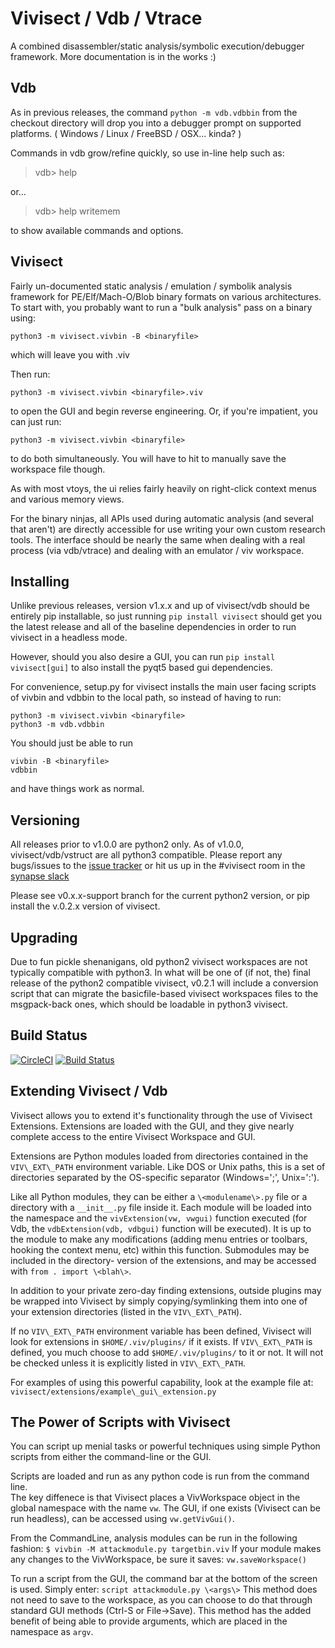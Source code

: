 # Vivisect / Vdb / Vtrace

A combined disassembler/static analysis/symbolic execution/debugger
framework. More documentation is in the works :)

## Vdb

As in previous releases, the command ```python -m vdb.vdbbin``` from the
checkout directory will drop you into a debugger prompt on supported
platforms. ( Windows / Linux / FreeBSD / OSX... kinda? )

Commands in vdb grow/refine quickly, so use in-line help such as:

> vdb> help

or...

> vdb> help writemem

to show available commands and options.

## Vivisect

Fairly un-documented static analysis / emulation / symbolik analysis
framework for PE/Elf/Mach-O/Blob binary formats on various architectures.
To start with, you probably want to run a "bulk analysis" pass on a binary
using:

```
python3 -m vivisect.vivbin -B <binaryfile>
```

which will leave you with <binaryfile>.viv

Then run:

```
python3 -m vivisect.vivbin <binaryfile>.viv
```

to open the GUI and begin reverse engineering. Or, if you're impatient,
you can just run:

```
python3 -m vivisect.vivbin <binaryfile>
```

to do both simultaneously. You will have to hit <Ctrl-S> to manually save
the workspace file though.

As with most vtoys, the ui relies fairly heavily on right-click context menus
and various memory views.

For the binary ninjas, all APIs used during automatic analysis (and several
that aren't) are directly accessible for use writing your own custom
research tools. The interface should be nearly the same when dealing with
a real process (via vdb/vtrace) and dealing with an emulator / viv workspace.

## Installing

Unlike previous releases, version v1.x.x and up of vivisect/vdb should be entirely
pip installable, so just running `pip install vivisect` should get you the latest
release and all of the baseline dependencies in order to run vivisect in a headless
mode.

However, should you also desire a GUI, you can run `pip install vivisect[gui]` to
also install the pyqt5 based gui dependencies.

For convenience, setup.py for vivisect installs the main user facing scripts of
vivbin and vdbbin to the local path, so instead of having to run:

```
python3 -m vivisect.vivbin <binaryfile>
python3 -m vdb.vdbbin
```

You should just be able to run

```
vivbin -B <binaryfile>
vdbbin
```

and have things work as normal.

## Versioning

All releases prior to v1.0.0 are python2 only. As of v1.0.0, vivisect/vdb/vstruct
are all python3 compatible. Please report any bugs/issues to the [issue tracker](https://github.com/vivisect/vivisect/issues)
or hit us up in the #vivisect room in the [synapse slack](http://slackinvite.vertex.link/)

Please see v0.x.x-support branch for the current python2 version, or pip install
the v.0.2.x version of vivisect.

## Upgrading

Due to fun pickle shenanigans, old python2 vivisect workspaces are not typically
compatible with python3. In what will be one of (if not, the) final release of the
python2 compatible vivisect, v0.2.1 will include a conversion script that can migrate
the basicfile-based vivisect workspaces files to the msgpack-back ones, which should
be loadable in python3 vivisect.

## Build Status

[![CircleCI](https://circleci.com/gh/vivisect/vivisect/tree/master.svg?style=svg)](https://circleci.com/gh/vivisect/vivisect/tree/master)
[![Build Status](https://travis-ci.org/vivisect/vivisect.svg?branch=master)](https://travis-ci.org/vivisect/vivisect)

## Extending Vivisect / Vdb

Vivisect allows you to extend it's functionality through the use of Vivisect 
Extensions.  Extensions are loaded with the GUI, and they give nearly complete
access to the entire Vivisect Workspace and GUI.

Extensions are Python modules loaded from directories contained in the 
`VIV\_EXT\_PATH` environment variable.  Like DOS or Unix paths, this is a set
of directories separated by the OS-specific separator (Windows=';', Unix=':').

Like all Python modules, they can be either a `\<modulename\>.py` file or a 
directory with a `__init__.py` file inside it.  Each module will be loaded into
the namespace and the `vivExtension(vw, vwgui)` function executed (for Vdb, the
`vdbExtension(vdb, vdbgui)` function will be executed).  It is up to the module
to make any modifications (adding menu entries or toolbars, hooking the context
menu, etc) within this function.  Submodules may be included in the directory-
version of the extensions, and may be accessed with `from . import \<blah\>`.

In addition to your private zero-day finding extensions, outside plugins may
be wrapped into Vivisect by simply copying/symlinking them into one of your
extension directories (listed in the `VIV\_EXT\_PATH`).

If no `VIV\_EXT\_PATH` environment variable has been defined, Vivisect will
look for extensions in `$HOME/.viv/plugins/` if it exists.  If `VIV\_EXT\_PATH`
is defined, you much choose to add `$HOME/.viv/plugins/` to it or not.  It will
not be checked unless it is explicitly listed in `VIV\_EXT\_PATH`.

For examples of using this powerful capability, look at the example file at:
`vivisect/extensions/example\_gui\_extension.py`

## The Power of Scripts with Vivisect

You can script up menial tasks or powerful techniques using simple Python
scripts from either the command-line or the GUI.  

Scripts are loaded and run as any python code is run from the command line.  
The key diffenece is that Vivisect places a VivWorkspace object in the global
namespace with the name `vw`.  The GUI, if one exists (Vivisect can be run 
headless), can be accessed using `vw.getVivGui()`.  

From the CommandLine, analysis modules can be run in the following fashion:
`$ vivbin -M attackmodule.py targetbin.viv`
If your module makes any changes to the VivWorkspace, be sure it saves:
`vw.saveWorkspace()`

To run a script from the GUI, the command bar at the bottom of the screen is
used. Simply enter:
`script attackmodule.py \<args\>`
This method does not need to save to the workspace, as you can choose to do 
that through standard GUI methods (Ctrl-S or File->Save).
This method has the added benefit of being able to provide arguments, which
are placed in the namespace as `argv`.  
